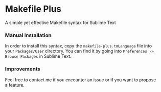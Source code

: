 # Makefile Plus
A simple yet effective Makefile syntax for Sublime Text

### Manual Installation
In order to install this syntax, copy the `makefile-plus.tmLanguage` file into your `Packages/User` directory.
You can find it by going into `Preferences -> Browse Packages` in Sublime Text.

### Improvements
Feel free to contact me if you encounter an issue or if you want to propose a feature.
